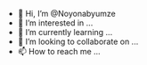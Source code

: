 - 👋 Hi, I’m @Noyonabyumze
- 👀 I’m interested in ...
- 🌱 I’m currently learning ...
- 💞️ I’m looking to collaborate on ...
- 📫 How to reach me ...

<!---
Noyonabyumze/Noyonabyumze is a ✨ special ✨ repository because its `README.md` (this file) appears on your GitHub profile.
You can click the Preview link to take a look at your changes.
--->
